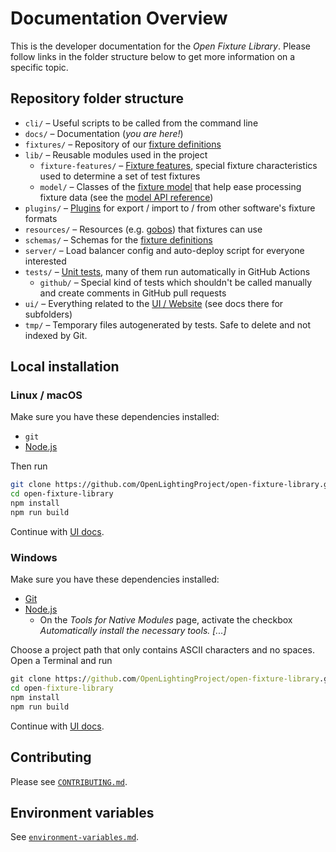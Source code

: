 # Documentation Overview

This is the developer documentation for the *Open Fixture Library*. Please follow links in the folder structure below to get more information on a specific topic.

## Repository folder structure

* `cli/` – Useful scripts to be called from the command line
* `docs/` – Documentation (*you are here!*)
* `fixtures/` – Repository of our [fixture definitions](fixture-format.md)
* `lib/` – Reusable modules used in the project
  - `fixture-features/` – [Fixture features](fixture-features.md), special fixture characteristics used to determine a set of test fixtures
  - `model/` – Classes of the [fixture model](fixture-model.md) that help ease processing fixture data (see the [model API reference](model-api.md))
* `plugins/` – [Plugins](plugins.md) for export / import to / from other software's fixture formats
* `resources/` – Resources (e.g. [gobos](fixture-format.md#gobo-resources)) that fixtures can use
* `schemas/` – Schemas for the [fixture definitions](fixture-format.md#schema)
* `server/` – Load balancer config and auto-deploy script for everyone interested
* `tests/` – [Unit tests](testing.md), many of them run automatically in GitHub Actions
  - `github/` – Special kind of tests which shouldn't be called manually and create comments in GitHub pull requests
* `ui/` – Everything related to the [UI / Website](ui.md) (see docs there for subfolders)
* `tmp/` – Temporary files autogenerated by tests. Safe to delete and not indexed by Git.

## Local installation

### Linux / macOS

Make sure you have these dependencies installed:

* `git`
* [Node.js](https://nodejs.org/en/download/package-manager/)

Then run

```sh
git clone https://github.com/OpenLightingProject/open-fixture-library.git
cd open-fixture-library
npm install
npm run build
```

Continue with [UI docs](ui.md).

### Windows

Make sure you have these dependencies installed:

* [Git](https://gitforwindows.org/)
* [Node.js](https://nodejs.org/en/download/)
  * On the *Tools for Native Modules* page, activate the checkbox *Automatically install the necessary tools. [...]*

Choose a project path that only contains ASCII characters and no spaces. Open a Terminal and run

```bat
git clone https://github.com/OpenLightingProject/open-fixture-library.git
cd open-fixture-library
npm install
npm run build
```

Continue with [UI docs](ui.md).

## Contributing

Please see [`CONTRIBUTING.md`](CONTRIBUTING.md).

## Environment variables

See [`environment-variables.md`](environment-variables.md).
